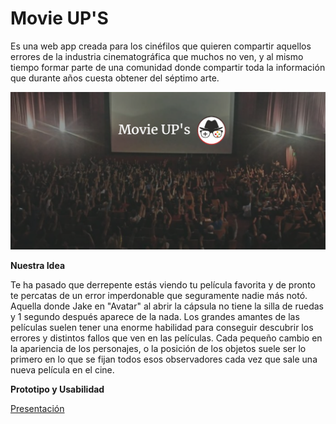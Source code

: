 Movie UP'S
=================

Es una web app creada para los cinéfilos que quieren compartir aquellos errores de la industria cinematográfica que muchos no ven, y al mismo tiempo formar parte de una comunidad donde compartir toda la información que durante años cuesta obtener del séptimo arte.

![img-readme](assets/img/img-readme/portada-readme.png)

**Nuestra Idea**

Te ha pasado que derrepente estás viendo tu película favorita y de pronto te percatas de un error imperdonable que seguramente nadie más notó. Aquella donde Jake en "Avatar" al abrir la cápsula no tiene la silla de ruedas y 1 segundo después aparece de la nada.
Los grandes amantes de las películas suelen tener una enorme habilidad para conseguir descubrir los errores y distintos fallos que ven en las películas. Cada pequeño cambio en la apariencia de los personajes, o la posición de los objetos suele ser lo primero en lo que se fijan todos esos observadores cada vez que sale una nueva película en el cine.

**Prototipo y Usabilidad**

[Presentación](https://docs.google.com/presentation/d/1XaR5Gcv30Vlw_dLteomJvhOoMmvgzK_l4ywXXdy0SNg/edit#slide=id.p)